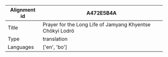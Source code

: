 |Alignment id | A472E5B4A
| --- | --- 
|Title | Prayer for the Long Life of Jamyang Khyentse Chökyi Lodrö 
|Type | translation
|Languages | ['en', 'bo']
